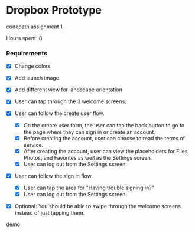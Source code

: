 # Dropbox Prototype
codepath assignment 1

Hours spent: 8

### Requirements
* [x] Change colors
* [x] Add launch image
* [x] Add different view for landscape orientation

* [x] User can tap through the 3 welcome screens.
* [x] User can follow the create user flow.
  * [x] On the create user form, the user can tap the back button to go to the page where they can sign in or create an account.
  * [x] Before creating the account, user can choose to read the terms of service.
  * [x] After creating the account, user can view the placeholders for Files, Photos, and Favorites as well as the Settings screen.
  * [x] User can log out from the Settings screen.
* [x] User can follow the sign in flow.
  * [x] User can tap the area for "Having trouble signing in?"
  * [x] User can log out from the Settings screen.
* [x] Optional: You should be able to swipe through the welcome screens instead of just tapping them.

[demo](https://github.com/cshdllr/Dropbox-Prototype/blob/master/dropbox%20demo.gif)
